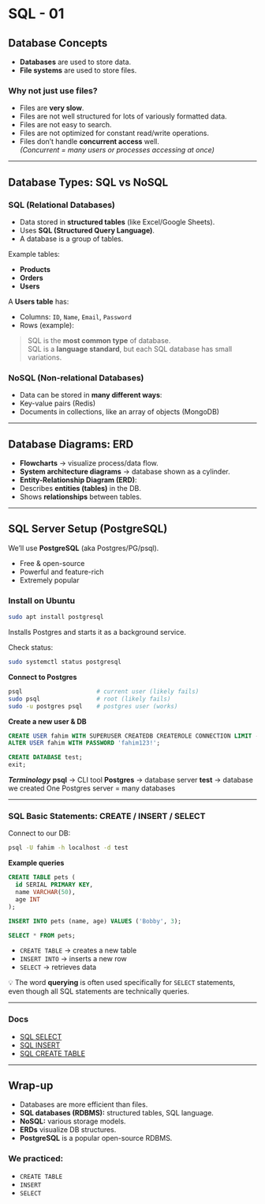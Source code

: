 # SQL - 01 

## Database Concepts

- **Databases** are used to store data.
- **File systems** are used to store files.

### Why not just use files?
- Files are **very slow**.
- Files are not well structured for lots of variously formatted data.
- Files are not easy to search.
- Files are not optimized for constant read/write operations.
- Files don’t handle **concurrent access** well.  
  *(Concurrent = many users or processes accessing at once)*

---

## Database Types: SQL vs NoSQL

### SQL (Relational Databases)
- Data stored in **structured tables** (like Excel/Google Sheets).
- Uses **SQL (Structured Query Language)**.
- A database is a group of tables.

Example tables:
- **Products**
- **Orders**
- **Users**

A **Users table** has:
- Columns: `ID`, `Name`, `Email`, `Password`
- Rows (example):


> SQL is the **most common type** of database.  
> SQL is a **language standard**, but each SQL database has small variations.

### NoSQL (Non-relational Databases)
- Data can be stored in **many different ways**:
- Key-value pairs (Redis)
- Documents in collections, like an array of objects (MongoDB)

---

## Database Diagrams: ERD

- **Flowcharts** → visualize process/data flow.
- **System architecture diagrams** → database shown as a cylinder.
- **Entity-Relationship Diagram (ERD)**:
- Describes **entities (tables)** in the DB.
- Shows **relationships** between tables.

---

## SQL Server Setup (PostgreSQL)

We’ll use **PostgreSQL** (aka Postgres/PG/psql).

- Free & open-source
- Powerful and feature-rich
- Extremely popular

### Install on Ubuntu
```bash
sudo apt install postgresql
````

Installs Postgres and starts it as a background service.

Check status:
```bash
sudo systemctl status postgresql
```
**Connect to Postgres**
```bash
psql                     # current user (likely fails)
sudo psql                # root (likely fails)
sudo -u postgres psql    # postgres user (works)
```

**Create a new user & DB**
```sql
CREATE USER fahim WITH SUPERUSER CREATEDB CREATEROLE CONNECTION LIMIT -1;
ALTER USER fahim WITH PASSWORD 'fahim123!';

CREATE DATABASE test;
exit;
```

***Terminology***
**psql** → CLI tool
**Postgres** → database server
**test** → database we created
One Postgres server = many databases

---

### SQL Basic Statements: CREATE / INSERT / SELECT

Connect to our DB:
```bash
psql -U fahim -h localhost -d test
```

**Example queries**
```sql
CREATE TABLE pets (
  id SERIAL PRIMARY KEY,
  name VARCHAR(50),
  age INT
);

INSERT INTO pets (name, age) VALUES ('Bobby', 3);

SELECT * FROM pets;
```

- `CREATE TABLE` → creates a new table
- `INSERT INTO` → inserts a new row
- `SELECT` → retrieves data

💡 The word **querying** is often used specifically for `SELECT` statements,  
even though all SQL statements are technically queries.

---

### Docs
- [SQL SELECT](https://www.postgresql.org/docs/16/sql-select.html)  
- [SQL INSERT](https://www.postgresql.org/docs/16/sql-insert.html)  
- [SQL CREATE TABLE](https://www.postgresql.org/docs/16/sql-createtable.html)  

---

## Wrap-up

- Databases are more efficient than files.
- **SQL databases (RDBMS):** structured tables, SQL language.
- **NoSQL:** various storage models.
- **ERDs** visualize DB structures.
- **PostgreSQL** is a popular open-source RDBMS.

### We practiced:
- `CREATE TABLE`
- `INSERT`
- `SELECT`
